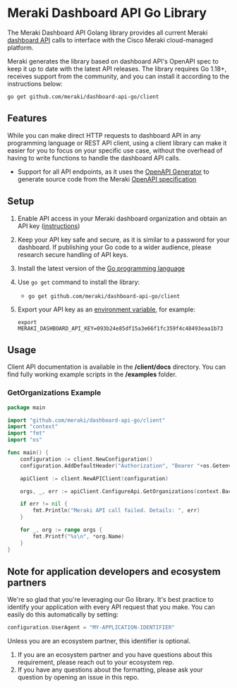 # Meraki Dashboard API Go Library

The Meraki Dashboard API Golang library provides all current Meraki [dashboard API](https://developer.cisco.com/meraki/api-v1/) 
calls to interface with the Cisco Meraki cloud-managed platform.

Meraki generates the library based on dashboard API's OpenAPI spec to keep it up to date with the latest API releases.
The library requires Go 1.18+, receives support from the community, and you can install it according to the instructions below:

```shell
go get github.com/meraki/dashboard-api-go/client
```

## Features

While you can make direct HTTP requests to dashboard API in any programming language or REST API client, using a client library can make it easier for you to focus on your specific use case, without the overhead of having to write functions to handle the dashboard API calls.

* Support for all API endpoints, as it uses the [OpenAPI Generator](https://openapi-generator.tech) to generate source code from the Meraki [OpenAPI specification](https://api.meraki.com/api/v1/openapiSpec)

## Setup

1. Enable API access in your Meraki dashboard organization and obtain an API key ([instructions](https://documentation.meraki.com/zGeneral_Administration/Other_Topics/The_Cisco_Meraki_Dashboard_API))

2. Keep your API key safe and secure, as it is similar to a password for your dashboard. If publishing your Go code to a wider audience, please research secure handling of API keys.

3. Install the latest version of the [Go programming language](https://golang.org/doc/install)

4. Use `go get` command to install the library:
    * `go get github.com/meraki/dashboard-api-go/client`
   
5. Export your API key as an [environment variable](https://www.twilio.com/blog/2017/01/how-to-set-environment-variables.html), for example:

    ```shell
    export MERAKI_DASHBOARD_API_KEY=093b24e85df15a3e66f1fc359f4c48493eaa1b73
    ```

## Usage

Client API documentation is available in the **/client/docs** directory.
You can find fully working example scripts in the **/examples** folder.

### GetOrganizations Example

```go
package main

import "github.com/meraki/dashboard-api-go/client"
import "context"
import "fmt"
import "os"

func main() {
	configuration := client.NewConfiguration()
    configuration.AddDefaultHeader("Authorization", "Bearer "+os.Getenv("MERAKI_DASHBOARD_API_KEY"))

	apiClient := client.NewAPIClient(configuration)

	orgs, _, err := apiClient.ConfigureApi.GetOrganizations(context.Background()).Execute()

	if err != nil {
		fmt.Println("Meraki API call failed. Details: ", err)
	}

	for _, org := range orgs {
		fmt.Printf("%s\n", *org.Name)
	}
}
```


## Note for application developers and ecosystem partners

We're so glad that you're leveraging our Go library. It's best practice to identify your application with every API request that you make. 
You can easily do this automatically by setting:

```go
configuration.UserAgent = "MY-APPLICATION-IDENTIFIER"
```

Unless you are an ecosystem partner, this identifier is optional.

1. If you are an ecosystem partner and you have questions about this requirement, please reach out to your ecosystem rep.
2. If you have any questions about the formatting, please ask your question by opening an issue in this repo.
